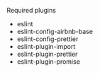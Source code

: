 Required plugins

- eslint
- eslint-config-airbnb-base
- eslint-config-prettier
- eslint-plugin-import
- eslint-plugin-prettier
- eslint-plugin-promise
